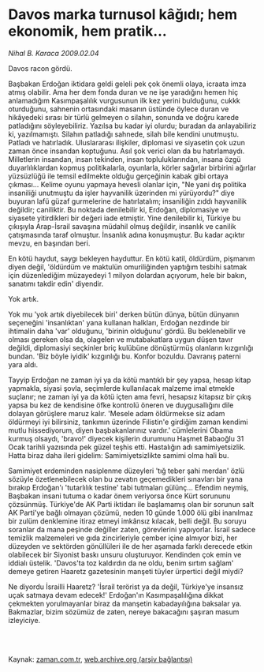 # Davos marka turnusol kâğıdı; hem ekonomik, hem pratik...

*Nihal B. Karaca 2009.02.04*

<td class="columnist-detail">
<p>Davos racon gördü.</p>
<p>
<div id="haberMetinDiv">
<p> Başbakan Erdoğan iktidara geldi geleli pek çok önemli olaya, icraata imza atmış olabilir. Ama her dem fonda duran ve ne işe yaradığını hemen hiç anlamadığım Kasımpaşalılık vurgusunun ilk kez yerini bulduğunu, cukkk oturduğunu, sahnenin ortasındaki masanın üstünde öylece duran ve hikâyedeki sırası bir türlü gelmeyen o silahın, sonunda ve doğru karede patladığını söyleyebiliriz. Yazılsa bu kadar iyi olurdu; buradan da anlayabiliriz ki, yazılmamıştı. Silahın patladığı sahnede, silah bile kendini unutmuştu. Patladı ve hatırladık. Uluslararası ilişkiler, diplomasi ve siyasetin çok uzun zaman önce insandan koptuğunu. Asıl şok verici olan da bu hatırlamaydı. Milletlerin insandan, insan tekinden, insan topluluklarından, insana özgü duyarlılıklardan kopmuş politikalarla, oyunlarla, körler sağırlar birbirini ağırlar yüzsüzlüğü ile temsil edilmekte olduğu gerçeğinin kabak gibi ortaya çıkması... Kelime oyunu yapmaya hevesli olanlar için, "Ne yani dış politika insaniliği unutmuştu da işler hayvanilik üzerinden mi yürüyordu?" diye buyuran lafü güzaf gurmelerine de hatırlatalım; insaniliğin zıddı hayvanilik değildir; caniliktir. Bu noktada denilebilir ki, Erdoğan, diplomasiye ve siyasete yitirdikleri bir değeri iade etmiştir. Yine denilebilir ki, Türkiye bu çıkışıyla Arap-İsrail savaşına müdahil olmuş değildir, insanlık ve canilik çatışmasında taraf olmuştur. İnsanlık adına konuşmuştur. Bu kadar açıktır mevzu, en başından beri. 
<p> En kötü haydut, saygı bekleyen hayduttur. En kötü katil, öldürdüm, pişmanım diyen değil, 'öldürdüm ve maktulün omuriliğinden yaptığım tesbihi satmak için düzenlediğim müzayedeyi 1 milyon dolardan açıyorum, hele bir bakın, sanatımı takdir edin' diyendir.
<p> Yok artık. 
<p> Yok mu 'yok artık diyebilecek biri' derken bütün dünya, bütün dünyanın seçeneğini 'insanlıktan' yana kullanan halkları, Erdoğan nezdinde bir ihtimalin daha 'var' olduğunu, 'birinin olduğunu' gördü. Bu beklenebilir ve olması gereken olsa da, olagelen ve mutabakatlara uygun düşen tavır değildi, diplomasiyi seçkinler briç kulübüne dönüştürmüş olanların kızgınlığı bundan. 'Biz böyle iyidik' kızgınlığı bu. Konfor bozuldu. Davranış paterni yara aldı. 
<p> Tayyip Erdoğan ne zaman iyi ya da kötü mantıklı bir şey yapsa, hesap kitap yapmakla, siyasi şovla, seçimlerde kullanılacak malzeme imal etmekle suçlanır; ne zaman iyi ya da kötü içten ama fevri, hesapsız kitapsız bir çıkış yapsa bu kez de kendisine öfke kontrolü öneren ve duygusallığını dile dolayan görüşlere maruz kalır. 'Mesele adam öldürmekse siz adam öldürmeyi iyi bilirsiniz, tankımın üzerinde Filistin'e girdiğim zaman kendimi mutlu hissediyorum, diyen başbakanlarınız vardır.' cümlelerini Obama kurmuş olsaydı, 'bravo!' diyecek kişilerin durumunu Haşmet Babaoğlu 31 Ocak tarihli yazısında pek güzel teşhis etti. Hastalığın adı samimiyetsizlik. Hatta biraz daha ileri gidelim: Samimiyetsizlikte samimi olma hali bu.
<p> Samimiyet erdeminden nasiplenme düzeyleri 'tığ teber şahi merdan' özlü sözüyle özetlenebilecek olan bu zevatın geçemedikleri sınavları bir yana bırakıp Erdoğan'ı 'tutarlılık testine' tabi tutmaları gülünç... Efendim neymiş, Başbakan insani tutuma o kadar önem veriyorsa önce Kürt sorununu çözsünmüş. Türkiye'de AK Parti iktidarı ile başlamamış olan bir sorunun salt AK Parti'ye bağlı olmayan çözümü, neden 10 günde 1.000 ölü gibi inanılmaz bir zulüm denklemine itiraz etmeyi imkânsız kılacak, belli değil. Bu soruyu soranlar da mana peşinde değiller zaten, görevlerini yapıyorlar. İsrail sadece temizlik malzemeleri ve gıda zincirleriyle çember içine almıyor bizi, her düzeyden ve sektörden gönüllüleri ile de her aşamada farklı derecede etkin olabilecek bir Siyonist baskı unsuru oluşturuyor. Kendinden çok emin ve iddialı üstelik. 'Davos'ta toz kaldırdın da ne oldu, benim sırtım sağlam' demeye getiren Haaretz gazetesinin manşeti tüyler ürpertici değil miydi? 
<p> Ne diyordu İsrailli Haaretz? 'İsrail terörist ya da değil, Türkiye'ye insansız uçak satmaya devam edecek!' Erdoğan'ın Kasımpaşalılığına dikkat çekmekten yorulmayanlar biraz da manşetin kabadayılığına baksalar ya. Bakmazlar, bizim sözümüz de zaten, nereye bakacağını şaşıran masum izleyiciye.</p></p></p></p></p></p></p></div>
</p>


<p><br>
		 </br></p></td>

Kaynak: [zaman.com.tr](http://zaman.com.tr/yazar.do?yazino=811446), [web.archive.org (arşiv bağlantısı)](http://web.archive.org/web/20120327042907/http://www.zaman.com.tr:80/yazar.do?yazino=811446)
